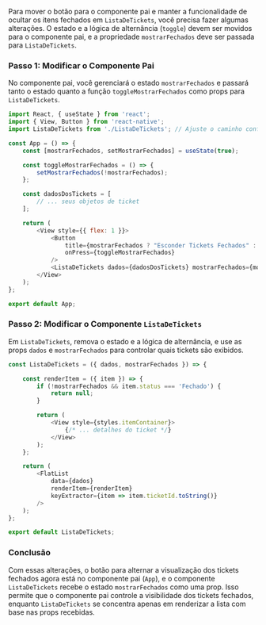 Para mover o botão para o componente pai e manter a funcionalidade de ocultar os itens fechados em `ListaDeTickets`, você precisa fazer algumas alterações. O estado e a lógica de alternância (`toggle`) devem ser movidos para o componente pai, e a propriedade `mostrarFechados` deve ser passada para `ListaDeTickets`.

### Passo 1: Modificar o Componente Pai

No componente pai, você gerenciará o estado `mostrarFechados` e passará tanto o estado quanto a função `toggleMostrarFechados` como props para `ListaDeTickets`.

```javascript
import React, { useState } from 'react';
import { View, Button } from 'react-native';
import ListaDeTickets from './ListaDeTickets'; // Ajuste o caminho conforme necessário

const App = () => {
    const [mostrarFechados, setMostrarFechados] = useState(true);

    const toggleMostrarFechados = () => {
        setMostrarFechados(!mostrarFechados);
    };

    const dadosDosTickets = [
        // ... seus objetos de ticket
    ];

    return (
        <View style={{ flex: 1 }}>
            <Button
                title={mostrarFechados ? "Esconder Tickets Fechados" : "Mostrar Tickets Fechados"}
                onPress={toggleMostrarFechados}
            />
            <ListaDeTickets dados={dadosDosTickets} mostrarFechados={mostrarFechados} />
        </View>
    );
};

export default App;
```

### Passo 2: Modificar o Componente `ListaDeTickets`

Em `ListaDeTickets`, remova o estado e a lógica de alternância, e use as props `dados` e `mostrarFechados` para controlar quais tickets são exibidos.

```javascript
const ListaDeTickets = ({ dados, mostrarFechados }) => {

    const renderItem = ({ item }) => {
        if (!mostrarFechados && item.status === 'Fechado') {
            return null;
        }

        return (
            <View style={styles.itemContainer}>
                {/* ... detalhes do ticket */}
            </View>
        );
    };

    return (
        <FlatList
            data={dados}
            renderItem={renderItem}
            keyExtractor={item => item.ticketId.toString()}
        />
    );
};

export default ListaDeTickets;
```

### Conclusão

Com essas alterações, o botão para alternar a visualização dos tickets fechados agora está no componente pai (`App`), e o componente `ListaDeTickets` recebe o estado `mostrarFechados` como uma prop. Isso permite que o componente pai controle a visibilidade dos tickets fechados, enquanto `ListaDeTickets` se concentra apenas em renderizar a lista com base nas props recebidas.
